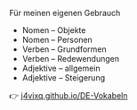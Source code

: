 Für meinen eigenen Gebrauch

- Nomen – Objekte
- Nomen – Personen
- Verben – Grundformen
- Verben – Redewendungen
- Adjektive – allgemein
- Adjektive – Steigerung

👉 [j4vixq.github.io/DE-Vokabeln](https://j4vixq.github.io/DE-Vokabeln/)